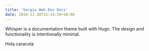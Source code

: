 ```yaml
---
title: 'Sergio Web Dev Docs'
date: 2018-11-28T15:14:39+10:00
---
```


Whisper is a documentation theme built with Hugo. The design and functionality is intentionally minimal. 


Hola caracola
